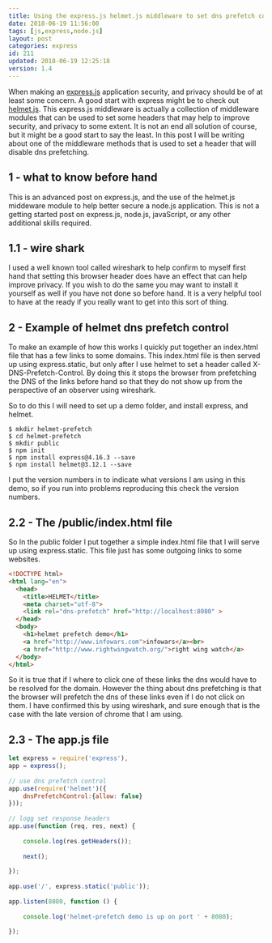 ```yaml
---
title: Using the express.js helmet.js middleware to set dns prefetch control headers
date: 2018-06-19 11:56:00
tags: [js,express,node.js]
layout: post
categories: express
id: 211
updated: 2018-06-19 12:25:18
version: 1.4
---
```


When making an [express.js](https://expressjs.com/) application security, and privacy should be of at least some concern. A good start with express might be to check out [helmet.js](https://www.npmjs.com/package/helmet). This express.js middleware is actually a collection of middleware modules that can be used to set some headers that may help to improve security, and privacy to some extent. It is not an end all solution of course, but it might be a good start to say the least. In this post I will be writing about one of the middleware methods that is used to set a header that will disable dns prefetching.

<!-- more -->

## 1 - what to know before hand

This is an advanced post on express.js, and the use of the helmet.js middeware module to help better secure a node.js application. This is not a getting started post on express.js, node.js, javaScript, or any other additional skills required.

## 1.1 - wire shark

I used a well known tool called wireshark to help confirm to myself first hand that setting this browser header does have an effect that can help improve privacy. If you wish to do the same you may want to install it yourself as well if you have not done so before hand. It is a very helpful tool to have at the ready if you really want to get into this sort of thing.

## 2 - Example of helmet dns prefetch control

To make an example of how this works I quickly put together an index.html file that has a few links to some domains. This index.html file is then served up using express.static, but only after I use helmet to set a header called X-DNS-Prefetch-Control. By doing this it stops the browser from prefetching the DNS of the links before hand so that they do not show up from the perspective of an observer using wireshark.

So to do this I will need to set up a demo folder, and install express, and helmet.

```
$ mkdir helmet-prefetch
$ cd helmet-prefetch
$ mkdir public
$ npm init
$ npm install express@4.16.3 --save
$ npm install helmet@3.12.1 --save
```

I put the version numbers in to indicate what versions I am using in this demo, so if you run into problems reproducing this check the version numbers.

## 2.2 - The /public/index.html file

So In the public folder I put together a simple index.html file that I will serve up using express.static. This file just has some outgoing links to some websites.

```html
<!DOCTYPE html>
<html lang="en">
  <head>
    <title>HELMET</title>
    <meta charset="utf-8">
    <link rel="dns-prefetch" href="http://localhost:8080" >
  </head>
  <body>
    <h1>helmet prefetch demo</h1>
    <a href="http://www.infowars.com">infowars</a><br>
    <a href="http://www.rightwingwatch.org/">right wing watch</a>
  </body>
</html>
```

So it is true that if I where to click one of these links the dns would have to be resolved for the domain. However the thing about dns prefetching is that the browser will prefetch the dns of these links even if I do not click on them. I have confirmed this by using wireshark, and sure enough that is the case with the late version of chrome that I am using.

## 2.3 - The app.js file

```js
let express = require('express'),
app = express();
 
// use dns prefetch control
app.use(require('helmet')({
    dnsPrefetchControl:{allow: false}
}));
 
// logg set response headers
app.use(function (req, res, next) {
 
    console.log(res.getHeaders());
 
    next();
 
});
 
app.use('/', express.static('public'));
 
app.listen(8080, function () {
 
    console.log('helmet-prefetch demo is up on port ' + 8080);
 
});
```

